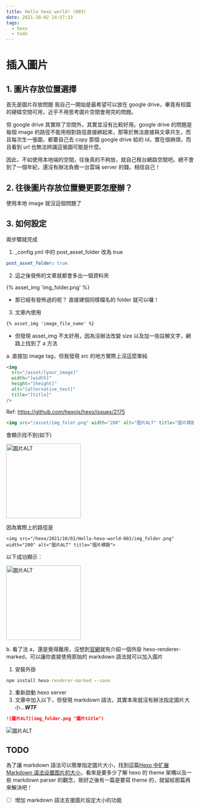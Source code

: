 ```yaml
---
title: Hello hexo world! (003)
date: 2021-10-02 14:57:33
tags:
  - hexo
  - todo
---
```


# 插入圖片

## 1. 圖片存放位置選擇

首先是圖片存放問題
我自己一開始是最希望可以放在 google drive，畢竟有校園的硬碟空間可用，近乎不用思考圖片空間會用完的問題。

但 google drive 其實除了空間外，其實並沒有比較好用。google drive 的問題是每個 image 的路徑不能用相對路徑直接綁起來，那等於無法直接與文章共生，而且每次生一張圖，都要自己去 copy 那個 google drive 給的 id，實在很麻煩，而且看到 url 也無法辨識這張圖可能是什麼。

因此，不如使用本地端的空間，往後真的不夠放，就自己租台網路空間吧。總不會到了一個年紀，還沒有辦法負擔一台雲端 server 的錢。相信自己！

## 2. 往後圖片存放位置變更要怎麼辦？

使用本地 image 就沒這個問題了

## 3. 如何設定

兩步驟就完成

1. \_config.yml 中的 post_asset_folder 改為 true

```yml
post_asset_folder: true
```

2. 這之後發佈的文章就都會多出一個資料夾

{% asset_img 'img_folder.png' %}

- 那已經有發佈過的呢？
  直接建個同樣檔名的 folder 就可以囉！

3. 文章內使用

```markdown
{% asset_img 'image_file_name' %}
```

- 但發現 asset_img 不太好用，因為沒辦法改變 size 以及加一些註解文字，網路上找到了 a 方法

a. 直接加 image tag，但我發現 src 的地方實際上沒這麼單純

```html
<img
  src="/asset/[your_image]"
  width="[width]"
  height="[height]"
  alt="[alternative_text]"
  title="[title]"
/>
```

Ref: <https://github.com/hexojs/hexo/issues/2175>

```html
<img src="/asset/img_foler.png" width="200" alt="圖片ALT" title="圖片標題" />
```

會顯示找不到(如下)

<img src="/asset/img_foler.png" width="200" alt="圖片ALT" title="圖片標題">

因為實際上的路徑是

```
<img src="/hexo/2021/10/02/Hello-hexo-world-003/img_folder.png" width="200" alt="圖片ALT" title="圖片標題">
```

以下成功顯示：

<img src="/hexo/2021/10/02/Hello-hexo-world-003/img_folder.png" width="200" alt="圖片ALT" title="圖片標題">

b. 看了法 a，還是覺得難用，沒想到[官網](https://hexo.io/zh-tw/docs/asset-folders#Embedding-an-image-using-markdown)就有介紹一個外掛 hexo-renderer-marked，可以讓你直接使用原始的 markdown 語法就可以加入圖片

1. 安裝外掛

```cmd
npm install hexo-renderer-marked --save
```

2. 重新啟動 hexo server
3. 文章中加入以下，但發現 markdown 語法，其實本來就沒有辦法指定圖片大小...**_WTF_**

```markdown
![圖片ALT](img_folder.png "圖片title")
```

![圖片ALT](img_folder.png "圖片 title")

## TODO

為了讓 markdown 語法可以簡單指定圖片大小，找到這篇[Hexo 中扩展 Markdown 语法设置图片的大小](https://bobcn.github.io/2018/03/24/hexo_reset_image_size/)，看來是要多少了解 hexo 的 theme 架構以及一些 markdown parser 的觀念，剛好之後有一篇是要寫 theme 的，就留給那篇再來解決吧！

- [ ] 增加 markdown 語法支援圖片設定大小的功能
